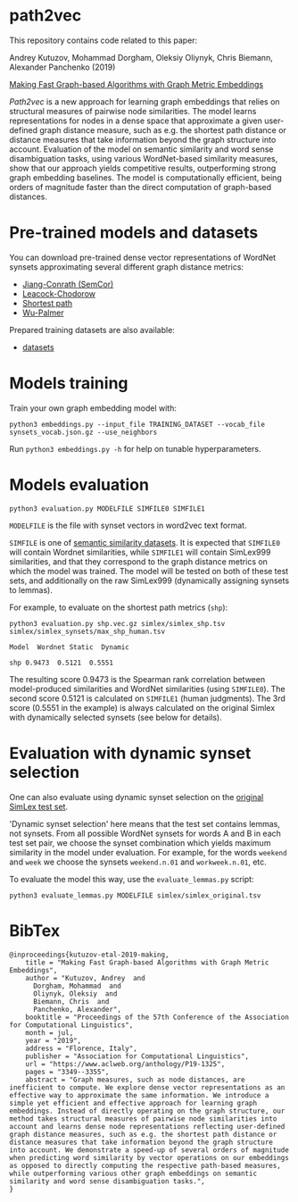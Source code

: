 # path2vec
This repository contains code related to this paper:  

Andrey Kutuzov, Mohammad Dorgham, Oleksiy Oliynyk, Chris Biemann, Alexander Panchenko (2019)

[Making Fast Graph-based Algorithms with Graph Metric Embeddings](https://aclweb.org/anthology/papers/P/P19/P19-1325/)

_Path2vec_ is a new approach for learning graph embeddings that relies on structural measures of pairwise node similarities. 
The model learns representations for nodes in a dense space that approximate a given user-defined graph distance measure, such as e.g. the shortest path distance or distance measures that take information beyond the graph structure into account. 
Evaluation of the model on semantic similarity and word sense disambiguation tasks, using various WordNet-based similarity measures, show that our approach yields competitive results, outperforming strong graph embedding baselines. 
The model is computationally efficient, being orders of magnitude faster than the direct computation of graph-based distances.

# Pre-trained models and datasets
You can download pre-trained dense vector representations of WordNet synsets approximating several different graph distance metrics:
- [Jiang-Conrath (SemCor)](http://ltdata1.informatik.uni-hamburg.de/path2vec/embeddings/jcn-semcor_embeddings.vec.gz)
- [Leacock-Chodorow](http://ltdata1.informatik.uni-hamburg.de/path2vec/embeddings/lch_embeddings.vec.gz)
- [Shortest path](http://ltdata1.informatik.uni-hamburg.de/path2vec/embeddings/shp_embeddings.vec.gz)
- [Wu-Palmer](http://ltdata1.informatik.uni-hamburg.de/path2vec/embeddings/wup_embeddings.vec.gz)

Prepared training datasets are also available:
- [datasets](https://ltnas1.informatik.uni-hamburg.de:8081/owncloud/index.php/s/lhcJQNxaGBLjL8o?path=%2Fdatasets)

# Models training
Train your own graph embedding model with:

`python3 embeddings.py --input_file TRAINING_DATASET --vocab_file synsets_vocab.json.gz --use_neighbors`

Run `python3 embeddings.py -h` for help on tunable hyperparameters.

# Models evaluation

`python3 evaluation.py MODELFILE SIMFILE0 SIMFILE1`

`MODELFILE` is the file with synset vectors in word2vec text format.

`SIMFILE` is one of [semantic similarity datasets](https://github.com/uhh-lt/path2vec/tree/master/simlex/). 
It is expected that `SIMFILE0` will contain Wordnet similarities, while `SIMFILE1` will contain SimLex999 similarities, 
and that they correspond to the graph distance metrics on which the model was trained. 
The model will be tested on both of these test sets, and additionally on the raw SimLex999 (dynamically assigning synsets to lemmas).

For example, to evaluate on the shortest path metrics (`shp`):

`python3 evaluation.py shp.vec.gz simlex/simlex_shp.tsv simlex/simlex_synsets/max_shp_human.tsv`

`Model  Wordnet Static  Dynamic`

`shp 0.9473  0.5121  0.5551`

The resulting score 0.9473 is the Spearman rank correlation between model-produced similarities and WordNet similarities (using `SIMFILE0`). 
The second score 0.5121 is calculated on `SIMFILE1` (human judgments). 
The 3rd score (0.5551 in the example) is always calculated on the original Simlex with dynamically selected synsets (see below for details).

# Evaluation with dynamic synset selection

One can also evaluate using dynamic synset selection on the [original SimLex test set](https://github.com/uhh-lt/shortpath2vec/blob/master/simlex/simlex_original.tsv).

'Dynamic synset selection' here means that the test set contains lemmas, not synsets.
From all possible WordNet synsets for words A and B in each test set pair, we choose the synset combination which yields maximum similarity in the model under evaluation. 
For example, for the words `weekend` and `week` we choose the synsets `weekend.n.01` and `workweek.n.01`, etc.

To evaluate the model this way, use the `evaluate_lemmas.py` script:

`python3 evaluate_lemmas.py MODELFILE simlex/simlex_original.tsv`

# BibTex
```
@inproceedings{kutuzov-etal-2019-making,
    title = "Making Fast Graph-based Algorithms with Graph Metric Embeddings",
    author = "Kutuzov, Andrey  and
      Dorgham, Mohammad  and
      Oliynyk, Oleksiy  and
      Biemann, Chris  and
      Panchenko, Alexander",
    booktitle = "Proceedings of the 57th Conference of the Association for Computational Linguistics",
    month = jul,
    year = "2019",
    address = "Florence, Italy",
    publisher = "Association for Computational Linguistics",
    url = "https://www.aclweb.org/anthology/P19-1325",
    pages = "3349--3355",
    abstract = "Graph measures, such as node distances, are inefficient to compute. We explore dense vector representations as an effective way to approximate the same information. We introduce a simple yet efficient and effective approach for learning graph embeddings. Instead of directly operating on the graph structure, our method takes structural measures of pairwise node similarities into account and learns dense node representations reflecting user-defined graph distance measures, such as e.g. the shortest path distance or distance measures that take information beyond the graph structure into account. We demonstrate a speed-up of several orders of magnitude when predicting word similarity by vector operations on our embeddings as opposed to directly computing the respective path-based measures, while outperforming various other graph embeddings on semantic similarity and word sense disambiguation tasks.",
}
```
